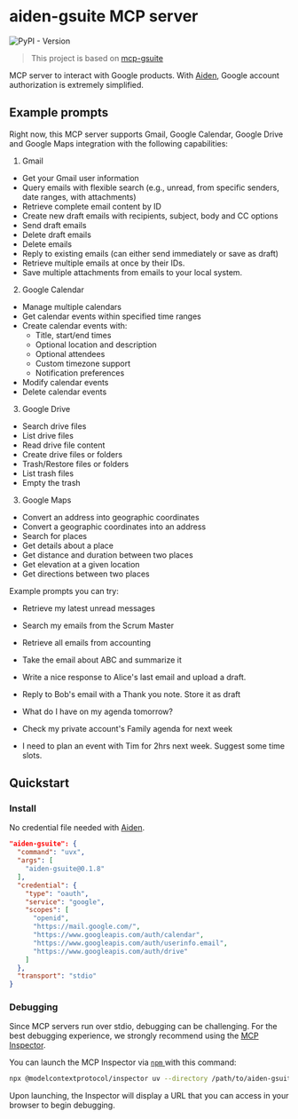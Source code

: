 # aiden-gsuite MCP server

![PyPI - Version](https://img.shields.io/pypi/v/aiden-gsuite)

> This project is based on [mcp-gsuite](https://github.com/MarkusPfundstein/mcp-gsuite)

MCP server to interact with Google products. With [Aiden](https://github.com/AllWiseAI/aiden-chat), Google account authorization is extremely simplified.

## Example prompts

Right now, this MCP server supports Gmail, Google Calendar, Google Drive and Google Maps integration with the following capabilities:

1. Gmail

* Get your Gmail user information
* Query emails with flexible search (e.g., unread, from specific senders, date ranges, with attachments)
* Retrieve complete email content by ID
* Create new draft emails with recipients, subject, body and CC options
* Send draft emails
* Delete draft emails
* Delete emails
* Reply to existing emails (can either send immediately or save as draft)
* Retrieve multiple emails at once by their IDs.
* Save multiple attachments from emails to your local system.

2. Google Calendar

* Manage multiple calendars
* Get calendar events within specified time ranges
* Create calendar events with:
  + Title, start/end times
  + Optional location and description
  + Optional attendees
  + Custom timezone support
  + Notification preferences
* Modify calendar events
* Delete calendar events

3. Google Drive

* Search drive files
* List drive files
* Read drive file content
* Create drive files or folders
* Trash/Restore files or folders
* List trash files
* Empty the trash

3. Google Maps

* Convert an address into geographic coordinates
* Convert a geographic coordinates into an address
* Search for places
* Get details about a place
* Get distance and duration between two places
* Get elevation at a given location
* Get directions between two places

Example prompts you can try:

* Retrieve my latest unread messages
* Search my emails from the Scrum Master
* Retrieve all emails from accounting
* Take the email about ABC and summarize it
* Write a nice response to Alice's last email and upload a draft.
* Reply to Bob's email with a Thank you note. Store it as draft

* What do I have on my agenda tomorrow?
* Check my private account's Family agenda for next week
* I need to plan an event with Tim for 2hrs next week. Suggest some time slots.

## Quickstart

### Install

No credential file needed with [Aiden](https://github.com/AllWiseAI/aiden-chat).

```json
"aiden-gsuite": {
  "command": "uvx",
  "args": [
    "aiden-gsuite@0.1.8"
  ],
  "credential": {
    "type": "oauth",
    "service": "google",
    "scopes": [
      "openid",
      "https://mail.google.com/",
      "https://www.googleapis.com/auth/calendar",
      "https://www.googleapis.com/auth/userinfo.email",
      "https://www.googleapis.com/auth/drive"
    ]
  },
  "transport": "stdio"
}
```

### Debugging

Since MCP servers run over stdio, debugging can be challenging. For the best debugging
experience, we strongly recommend using the [MCP Inspector](https://github.com/modelcontextprotocol/inspector).

You can launch the MCP Inspector via [ `npm` ](https://docs.npmjs.com/downloading-and-installing-node-js-and-npm) with this command:

```bash
npx @modelcontextprotocol/inspector uv --directory /path/to/aiden-gsuite run aiden-gsuite
```

Upon launching, the Inspector will display a URL that you can access in your browser to begin debugging.
